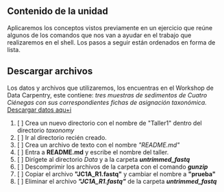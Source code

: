 
## Contenido de la unidad 
Aplicaremos los conceptos vistos previamente en un ejercicio que reúne algunos de los comandos que nos van a ayudar en el trabajo que realizaremos en el shell. Los pasos a seguir están ordenados en forma de lista.

## Descargar archivos 

Los datos y archivos que utilizaremos, los encuentras en el Workshop de Data Carpentry, este contiene: *tres muestras de sedimentos de Cuatro Ciénegas con sus correspondientes fichas de asignación taxonómica.*  [Descargar datos aqu+i](https://zenodo.org/records/7010950)

1. [ ] Crea un nuevo directorio con el nombre de "Taller1" dentro del directorio *taxonomy* 
2. [ ] Ir al directorio recién creado.
3. [ ] Crea un archivo de texto con el nombre *"README.md"*
4. [ ] Entra a **README.md** y escribe el nombre del taller.
5. [ ] Dirígete al directorio *Data* y a la carpeta ***untrimmed_fastq***
6. [ ] Descomprimir los archivos de la carpeta con el comando  ***gunzip***
7. [ ] Copiar el archivo **"JC1A_R1.fastq"** y cambiar el nombre a **"prueba"**
8. [ ] Eliminar el archivo ***"JC1A_R1.fastq"*** de la carpeta ***untrimmed_fastq***
               
